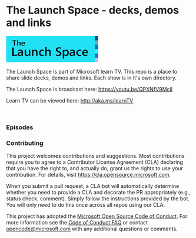 
# The Launch Space - decks, demos and links

<img src="media/LaunchSpace_Logo-Large_github.png" ant="launchspace logo" title="The Launch Space" width="250">


The Launch Space is part of Microsoft learn TV.  This repo is a place to share slide decks, demos and links.  Each show is in it's own directory.

The Launch Space is broadcast here: https://youtu.be/QPXNfV9MciI

Learn TV can be viewed here: http://aka.ms/learnTV

<br/>

### Episodes


### Contributing

This project welcomes contributions and suggestions.  Most contributions require you to agree to a
Contributor License Agreement (CLA) declaring that you have the right to, and actually do, grant us
the rights to use your contribution. For details, visit https://cla.opensource.microsoft.com.

When you submit a pull request, a CLA bot will automatically determine whether you need to provide
a CLA and decorate the PR appropriately (e.g., status check, comment). Simply follow the instructions
provided by the bot. You will only need to do this once across all repos using our CLA.

This project has adopted the [Microsoft Open Source Code of Conduct](https://opensource.microsoft.com/codeofconduct/).
For more information see the [Code of Conduct FAQ](https://opensource.microsoft.com/codeofconduct/faq/) or
contact [opencode@microsoft.com](mailto:opencode@microsoft.com) with any additional questions or comments.
